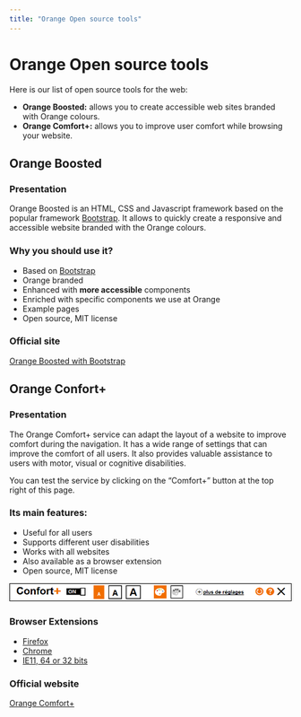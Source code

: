 ```yaml
---
title: "Orange Open source tools"
---
```


# Orange Open source tools  
  
  Here is our list of open source tools for the web: 
- **Orange Boosted:** allows you to create accessible web sites branded with Orange colours.
- **Orange Comfort+:** allows you to improve user comfort while browsing your website.

## Orange Boosted

### Presentation
Orange Boosted is an <abbr>HTML</abbr>, <abbr>CSS</abbr> and Javascript framework based on the popular framework [Bootstrap](http://getbootstrap.com/).
It allows to quickly create a responsive and accessible website branded with the Orange colours.

### Why you should use it?
 - Based on [Bootstrap](http://getbootstrap.com/)
 - Orange branded
 - Enhanced with **more accessible** components
 - Enriched with specific components we use at Orange
 - Example pages
 - Open source, <abbr>MIT</abbr> license

### Official site

[Orange Boosted with Bootstrap](http://boosted.orange.com/)

## Orange Confort+

### Presentation
The Orange Comfort+ service can adapt the layout of a website to improve comfort during the navigation. It has a wide range of settings that can improve the comfort of all users. It also provides valuable assistance to users with motor, visual or cognitive disabilities.

You can test the service by clicking on the “Comfort+” button at the top right of this page.

### Its main features:
- Useful for all users
- Supports different user disabilities
- Works with all websites
- Also available as a browser extension
- Open source, MIT license

![screenshot of the Comfort+ service](images/confort-plus.png)

### Browser Extensions
- [Firefox](https://addons.mozilla.org/fr/firefox/addon/orange-confort)
- [Chrome](https://chrome.google.com/webstore/detail/orange-confort%2B/ddnpdohiipephjpdpohikkamhdikbldp)
- [IE11, 64 or 32 bits](http://confort-plus.orange.com/)

### Official website
[Orange Comfort+](http://confort-plus.orange.com/)
